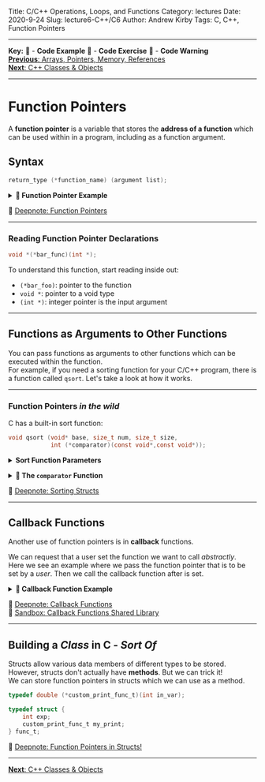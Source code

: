 Title: C/C++ Operations, Loops, and Functions
Category: lectures
Date: 2020-9-24
Slug: lecture6-C++/C6
Author: Andrew Kirby
Tags: C, C++, Function Pointers

---
**Key:** 
:large_orange_diamond: - **Code Example** 
:large_blue_diamond: - **Code Exercise** 
:red_circle: - **Code Warning**  
[**Previous**: Arrays, Pointers, Memory, References]({filename}C-5-Memory.md)  
[**Next**: C++ Classes & Objects]({filename}../../lecture7/C++/CPP-0-ClassesObjects.md)

---
# Function Pointers
A **function pointer** is a variable that stores the **address of a function** which can be used within in a program, including as a function argument.

## Syntax    
```C
return_type (*function_name) (argument list);
```

**<details><summary><b>:large_orange_diamond: Function Pointer Example </b></summary>**
<p>
    
A function named `foo` takes two integers as arguments and returns an integer.
```C
#include <stdio.h>

int my_add_function(int a, int b){
    return a+b;
}

int main(void){
    int (*foo)(int,int);   // optional argument names
    foo = my_add_function; // initialize the function pointer 
    
    /* optionally: we can use & */
    // foo = &my_add_function;
    
    int a = 5, b = 70;
    int sum = foo(a,b);
    printf("The sum of %d and %d equals %d.\n",a,b,sum);

    return 0;
}
```
</p>
</details>

:large_orange_diamond: [Deepnote: Function Pointers](https://deepnote.com/project/fdeed75f-9b4a-428c-8bb7-3766103008ee)

---
### Reading Function Pointer Declarations
```C
void *(*bar_func)(int *);
```

To understand this function, start reading inside out:

- `(*bar_foo)`: pointer to the function
- `void *`: pointer to a void type
- `(int *)`: integer pointer is the input argument

---
## Functions as Arguments to Other Functions
You can pass functions as arguments to other functions which can be executed within the function.  
For example, if you need a sorting function for your C/C++ program, there is a function called `qsort`. Let's take a look at how it works.

---
### Function Pointers *in the wild*
C has a built-in sort function:
```C
void qsort (void* base, size_t num, size_t size,  
            int (*comparator)(const void*,const void*));
```
**<details><summary><b>Sort Function Parameters</b></summary>**
<p>

- **base** − pointer to the first element of the array to be sorted
- **num**  − number of elements in the array pointed by base
- **size** − size in bytes of each element in the array
- **comparator** − function that compares two elements
</p>
</details>

**<details><summary><b>:large_orange_diamond: The `comparator` Function</b></summary>**
<p>
    
```C
int comparator(const void* p1, const void* p2);
Return value meaning
<0 The element pointed by p1 goes before the element pointed by p2
 0 The element pointed by p1 is equivalent to the element pointed by p2
>0 The element pointed by p1 goes after the element pointed by p2
```
</p>
</details>

:large_orange_diamond: [Deepnote: Sorting Structs](https://deepnote.com/project/fdeed75f-9b4a-428c-8bb7-3766103008ee)

---
## Callback Functions
Another use of function pointers is in **callback** functions. 

We can request that a user set the function we want to call *abstractly*.  
Here we see an example where we pass the function pointer that is to be set by a *user*. Then we call the callback function after is set. 

**<details><summary><b>:large_orange_diamond: Callback Function Example</b></summary>**
<p>
    
```C
#include <stdio.h>

double custom_mult(double x,double y){
    return x*x + 2.0*x*y + y*y;
}

// callback prototype
typedef double (*multiply_func_t)(double,double);

void set_callback(multiply_func_t *func_ptr){
      *(void **)(func_ptr) = custom_mult;
}

int main(void){
    multiply_func_t callback_multiply;
    set_callback(&callback_multiply);
    
    double x = 2.6, y = 5.1;
    double result = callback_multiply(x,y);
    printf("The results from our callback Op(x=%f,y=%f) = x*x + 2.0*x*y + y*y = %f\n",x,y,result);
    
    return 0;
}
```
</p>
</details>

:large_orange_diamond: [Deepnote: Callback Functions](https://deepnote.com/project/fdeed75f-9b4a-428c-8bb7-3766103008ee)  
:large_orange_diamond: [Sandbox: Callback Functions Shared Library](https://bit.ly/2ZXsZuG)

---
## Building a *Class* in C - *Sort Of*
Structs allow various data members of different types to be stored. However, structs don't actually have **methods**. But we can trick it!  
We can store function pointers in structs which we can use as a method.  
```C
typedef double (*custom_print_func_t)(int in_var);

typedef struct {
    int exp;
    custom_print_func_t my_print;
} func_t;
```
:large_orange_diamond: [Deepnote: Function Pointers in Structs!](https://deepnote.com/project/fdeed75f-9b4a-428c-8bb7-3766103008ee)  

---
[**Next**: C++ Classes & Objects]({filename}../../lecture7/C++/CPP-0-ClassesObjects.md)
